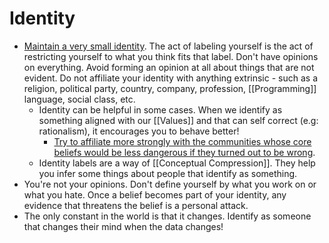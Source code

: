 # Identity

- [Maintain a very small identity](http://www.paulgraham.com/identity.html). The act of labeling yourself is the act of restricting yourself to what you think fits that label. Don't have opinions on everything. Avoid forming an opinion at all about things that are not evident. Do not affiliate your identity with anything extrinsic - such as a religion, political party, country, company, profession, [[Programming]] language, social class, etc.
  - Identity can be helpful in some cases. When we identify as something aligned with our [[Values]] and that can self correct (e.g: rationalism), it encourages you to behave better!
    - [Try to affiliate more strongly with the communities whose core beliefs would be less dangerous if they turned out to be wrong](https://economicsdetective.com/2016/10/identity-mind-killer/).
  - Identity labels are a way of [[Conceptual Compression]]. They help you infer some things about people that identify as something.
- You're not your opinions. Don't define yourself by what you work on or what you hate. Once a belief becomes part of your identity, any evidence that threatens the belief is a personal attack.
- The only constant in the world is that it changes. Identify as someone that changes their mind when the data changes!
